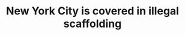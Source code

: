 ---
title: "New York City is covered in illegal scaffolding"
venue: "The Economist"
href: "https://economist.com/science-and-technology/2024/03/13/new-york-city-is-covered-in-illegal-scaffolding"
image: "../../assets/selected-work/scaffolding.png"
pubDatetime: 2024-03-13
featured: true
tags: ["media", "urban data science"]
order: 4
---